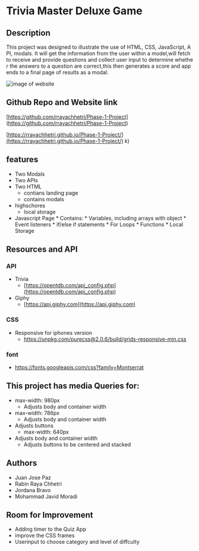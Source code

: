 # Trivia Master Deluxe Game
## Description 
This project was designed to illustrate the use of HTML, CSS, JavaScript, API, modals. It will get the information from the user within a model,will fetch to receive and provide questions and collect user input to determine whether the answers to a question are correct,this then generates a score and appends to a final page of results as a modal. 


![image of website](./assets/img/secreenshot.JPG)


## Github Repo and Website link 
 [https://github.com/rrayachhetri/Phase-1-Project] (https://github.com/rrayachhetri/Phase-1-Project)
 
 [https://rrayachhetri.github.io/Phase-1-Project/](https://rrayachhetri.github.io/Phase-1-Project/)
k)
## features 
- Two Modals
- Two APIs
- Two HTML 
    - contians landing page
    - contains modals 
- highschores
    - local storage 
- Javascript Page * Contains: * Variables, including arrays with object * Event listeners * if/else if statements * For Loops * Functions * Local Storage

## Resources and API
### API
- Trivia 
    - [https://opentdb.com/api_config.php](https://opentdb.com/api_config.php)
- Giphy 
    - [https://api.giphy.com](https://api.giphy.com)

### CSS 
- Responsive for iphones version 
    - https://unpkg.com/purecss@2.0.6/build/grids-responsive-min.css

### font
- https://fonts.googleapis.com/css?family=Montserrat

## This project has media Queries for:
- max-width: 980px
    - Adjusts body and container width
- max-width: 786px
    - Adjusts body and container width
- Adjusts buttons
    - max-width: 640px
- Adjusts body and container width
    - Adjusts buttons to be centered and stacked


## Authors 
- Juan Jose Paz 
- Rabin Raya Chhetri 
- Jordana Bravo
- Mohammad Javid Moradi 

## Room for Improvement 
- Adding timer to the Quiz App 
- improve the CSS frames 
- Userinput to choose category and level of diffculty 

​





